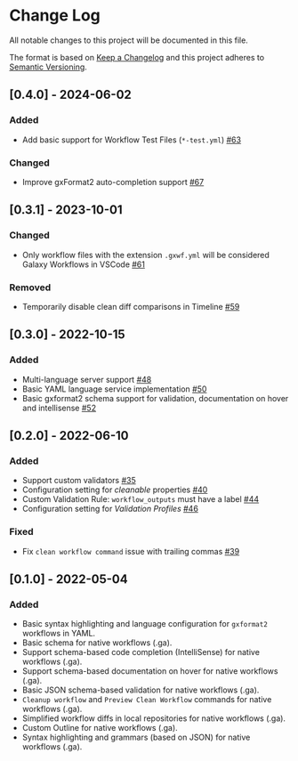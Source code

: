 # Change Log

All notable changes to this project will be documented in this file.

The format is based on [Keep a Changelog](http://keepachangelog.com/) and this project adheres to [Semantic Versioning](http://semver.org/).

## [0.4.0] - 2024-06-02

### Added

- Add basic support for Workflow Test Files (`*-test.yml`) [#63](https://github.com/davelopez/galaxy-workflows-vscode/pull/63)

### Changed

- Improve gxFormat2 auto-completion support [#67](https://github.com/davelopez/galaxy-workflows-vscode/pull/67)

## [0.3.1] - 2023-10-01

### Changed

- Only workflow files with the extension `.gxwf.yml` will be considered Galaxy Workflows in VSCode [#61](https://github.com/davelopez/galaxy-workflows-vscode/pull/61)

### Removed

- Temporarily disable clean diff comparisons in Timeline [#59](https://github.com/davelopez/galaxy-workflows-vscode/pull/59)

## [0.3.0] - 2022-10-15

### Added

- Multi-language server support [#48](https://github.com/davelopez/galaxy-workflows-vscode/pull/48)
- Basic YAML language service implementation [#50](https://github.com/davelopez/galaxy-workflows-vscode/pull/50)
- Basic gxformat2 schema support for validation, documentation on hover and intellisense [#52](https://github.com/davelopez/galaxy-workflows-vscode/pull/52)

## [0.2.0] - 2022-06-10

### Added

- Support custom validators [#35](https://github.com/davelopez/galaxy-workflows-vscode/pull/35)
- Configuration setting for _cleanable_ properties [#40](https://github.com/davelopez/galaxy-workflows-vscode/pull/40)
- Custom Validation Rule: `workflow_outputs` must have a label [#44](https://github.com/davelopez/galaxy-workflows-vscode/pull/44)
- Configuration setting for _Validation Profiles_ [#46](https://github.com/davelopez/galaxy-workflows-vscode/pull/46)

### Fixed

- Fix `clean workflow command` issue with trailing commas [#39](https://github.com/davelopez/galaxy-workflows-vscode/pull/39)

## [0.1.0] - 2022-05-04

### Added

- Basic syntax highlighting and language configuration for `gxformat2` workflows in YAML.
- Basic schema for native workflows (.ga).
- Support schema-based code completion (IntelliSense) for native workflows (.ga).
- Support schema-based documentation on hover for native workflows (.ga).
- Basic JSON schema-based validation for native workflows (.ga).
- `Cleanup workflow` and `Preview Clean Workflow` commands for native workflows (.ga).
- Simplified workflow diffs in local repositories for native workflows (.ga).
- Custom Outline for native workflows (.ga).
- Syntax highlighting and grammars (based on JSON) for native workflows (.ga).
